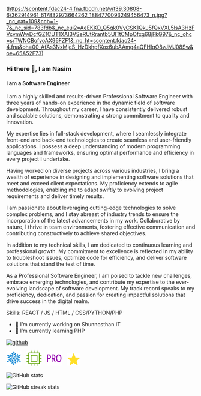 (https://scontent.fdac24-4.fna.fbcdn.net/v/t39.30808-6/362914961_617832973664262_1884770093249456473_n.jpg?_nc_cat=109&ccb=1-7&_nc_sid=783fdb&_nc_eui2=AeEKKD_Q5qk0VyCSK1QkJ5fQxVXL5lsA3HzFVcvmWwDcfGZ1CUT1XAI3VSeRUtRrantb5UITtCMpOfxg68jFkG97&_nc_ohc=srTWNCBofvoAX96FZF1&_nc_ht=scontent.fdac24-4.fna&oh=00_AfAs3NxMjcS_HzDkhpfXox6ubAAmg4aQFHlqO8vJMJ08Sw&oe=65A52F73)

### Hi there 👋, I am Nasim
#### I am a Software Engineer

I am a highly skilled and results-driven Professional Software Engineer with three years of hands-on experience in the dynamic field of software development. Throughout my career, I have consistently delivered robust and scalable solutions, demonstrating a strong commitment to quality and innovation.

My expertise lies in full-stack development, where I seamlessly integrate front-end and back-end technologies to create seamless and user-friendly applications. I possess a deep understanding of modern programming languages and frameworks, ensuring optimal performance and efficiency in every project I undertake.

Having worked on diverse projects across various industries, I bring a wealth of experience in designing and implementing software solutions that meet and exceed client expectations. My proficiency extends to agile methodologies, enabling me to adapt swiftly to evolving project requirements and deliver timely results.

I am passionate about leveraging cutting-edge technologies to solve complex problems, and I stay abreast of industry trends to ensure the incorporation of the latest advancements in my work. Collaborative by nature, I thrive in team environments, fostering effective communication and contributing constructively to achieve shared objectives.

In addition to my technical skills, I am dedicated to continuous learning and professional growth. My commitment to excellence is reflected in my ability to troubleshoot issues, optimize code for efficiency, and deliver software solutions that stand the test of time.

As a Professional Software Engineer, I am poised to tackle new challenges, embrace emerging technologies, and contribute my expertise to the ever-evolving landscape of software development. My track record speaks to my proficiency, dedication, and passion for creating impactful solutions that drive success in the digital realm.

Skills: REACT / JS / HTML / CSS/PYTHON/PHP

- 🔭 I’m currently working on Shunnosthan IT 
- 🌱 I’m currently learning PHP 


[<img src='https://cdn.jsdelivr.net/npm/simple-icons@3.0.1/icons/github.svg' alt='github' height='40'>](https://github.com/nasimubd)  

<a href='https://archiveprogram.github.com/'><img src='https://raw.githubusercontent.com/acervenky/animated-github-badges/master/assets/acbadge.gif' width='40' height='40'></a> <a href='https://docs.github.com/en/developers'><img src='https://raw.githubusercontent.com/acervenky/animated-github-badges/master/assets/devbadge.gif' width='40' height='40'></a> <a href='https://github.com/pricing'><img src='https://raw.githubusercontent.com/acervenky/animated-github-badges/master/assets/pro.gif' width='40' height='40'></a> <a href='https://stars.github.com/'><img src='https://raw.githubusercontent.com/acervenky/animated-github-badges/master/assets/starbadge.gif' width='35' height='35'></a> 

![GitHub stats](https://github-readme-stats.vercel.app/api?username=nasimubd&show_icons=true)  

![GitHub streak stats](https://streak-stats.demolab.com/?user=nasimubd)  



